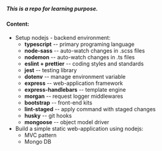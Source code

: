 ##### This is a repo for learning purpose.

#### Content:

- Setup nodejs - backend environment:
  - **typescript** -- primary programing language
  - **node-sass** -- auto-watch changes in .scss files
  - **nodemon** -- auto-watch changes in .ts files
  - **eslint + prettier** -- coding styles and standards
  - **jest** -- testing library
  - **dotenv** -- manage environment variable
  - **express** -- web-application framework
  - **express-handlebars** -- template engine
  - **morgan** -- request logger middlewares
  - **bootstrap** -- front-end kits
  - **lint-staged** -- apply command with staged changes
  - **husky** -- git hooks
  - **mongoose** -- object model driver
    <br>
- Build a simple static web-application using nodejs:
  - MVC pattern
  - Mongo DB
